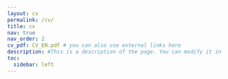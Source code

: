 ```yaml
---
layout: cv
permalink: /cv/
title: cv
nav: true
nav_order: 2
cv_pdf: CV_EN.pdf # you can also use external links here
description: #This is a description of the page. You can modify it in '_pages/cv.md'. You can also change or remove the top pdf download button.
toc:
  sidebar: left
---
```

